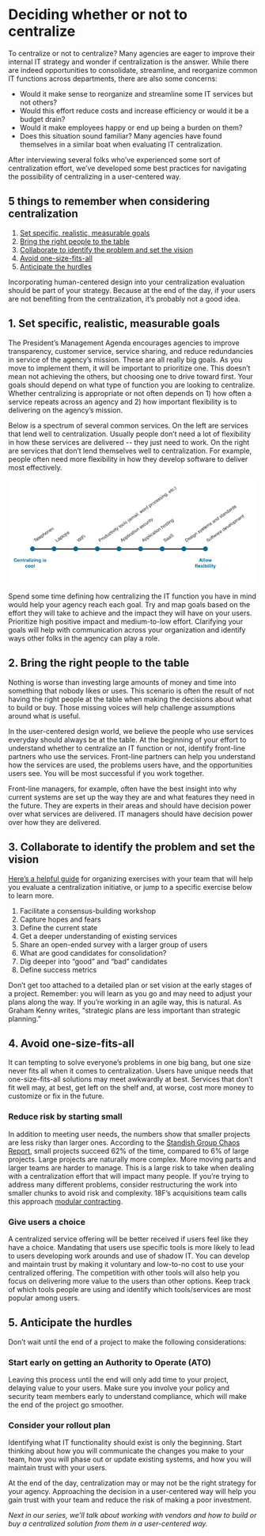 # Deciding whether or not to centralize

To centralize or not to centralize? Many agencies are eager to improve their internal IT strategy and wonder if centralization is the answer. While there are indeed opportunities to consolidate, streamline, and reorganize common IT functions across departments, there are also some concerns:   
- Would it make sense to reorganize and streamline some IT services but not others?
- Would this effort reduce costs and increase efficiency or would it be a budget drain?
- Would it make employees happy or end up being a burden on them? 
- Does this situation sound familiar? Many agencies have found themselves in a similar boat when evaluating IT centralization. 

After interviewing several folks who’ve experienced some sort of centralization effort, we’ve developed some best practices for navigating the possibility of centralizing in a user-centered way. 

## 5 things to remember when considering centralization
1. [Set specific, realistic, measurable goals](#1-set-specific-realistic-measurable-goals)
2. [Bring the right people to the table](#2-bring-the-right-people-to-the-table)
3. [Collaborate to identify the problem and set the vision](#3-collaborate-to-identify-the-problem-and-set-the-vision)
4. [Avoid one-size-fits-all](#4-avoid-one-size-fits-all)
5. [Anticipate the hurdles](#5-anticipate-the-hurdles)

Incorporating human-centered design into your centralization evaluation should be part of your strategy. Because at the end of the day, if your users are not benefiting from the centralization, it’s probably not a good idea. 

## 1. Set specific, realistic, measurable goals   
The President’s Management Agenda encourages agencies to improve transparency, customer service, service sharing, and reduce redundancies in service of the agency’s mission. These are all really big goals. As you move to implement them, it will be important to prioritize one. This doesn’t mean not achieving the others, but choosing one to drive toward first. 
Your goals should depend on what type of function you are looking to centralize. Whether centralizing is appropriate or not often depends on 1) how often a service repeats across an agency and 2) how important flexibility is to delivering on the agency’s mission. 

Below is a spectrum of several common services. On the left are services that lend well to centralization. Usually people don’t need a lot of flexibility in how these services are delivered -- they just need to work. On the right are services that don’t lend themselves well to centralization. For example, people often need more flexibility in how they develop software to deliver most effectively.

![Scale of what services are better to less-well suited for centralization from telephones to software development](https://github.com/18F/HCD_for_IT_Centralization/blob/master/centralizaiton_scale.png)


Spend some time defining how centralizing the IT function you have in mind would help your agency reach each goal. Try and map goals based on the effort they will take to achieve and the impact they will have on your users. Prioritize high positive impact and medium-to-low effort. 
Clarifying your goals will help with communication across your organization and identify ways other folks in the agency can play a role.  
## 2. Bring the right people to the table   
Nothing is worse than investing large amounts of money and time into something that nobody likes or uses. This scenario is often the result of not having the right people at the table when making the decisions about what to build or buy. Those missing voices will help challenge assumptions around what is useful. 

In the user-centered design world, we believe the people who use services everyday should always be at the table. At the beginning of your effort to understand whether to centralize an IT function or not, identify front-line partners who use the services. Front-line partners can help you understand how the services are used, the problems users have, and the opportunities users see. You will be most successful if you work together.  

Front-line managers, for example, often have the best insight into why current systems are set up the way they are and what features they need in the future. They are experts in their areas and should have decision power over what services are delivered. IT managers should have decision power over how they are delivered. 

## 3. Collaborate to identify the problem and set the vision
[Here’s a helpful guide](https://github.com/18F/HCD_for_IT_Centralization/blob/master/exercises_guide.md) for organizing exercises with your team that will help you evaluate a centralization initiative, or jump to a specific exercise below to learn more. 

1. Facilitate a consensus-building workshop
2. Capture hopes and fears
3. Define the current state 
4. Get a deeper understanding of existing services 
5. Share an open-ended survey with a larger group of users 
6. What are good candidates for consolidation? 
7. Dig deeper into “good” and “bad” candidates
8. Define success metrics 

Don’t get too attached to a detailed plan or set vision at the early stages of a project. Remember: you will learn as you go and may need to adjust your plans along the way. If you’re working in an agile way, this is natural. As Graham Kenny writes, “strategic plans are less important than strategic planning.”


## 4. Avoid one-size-fits-all
It can tempting to solve everyone’s problems in one big bang, but one size never fits all when it comes to centralization. Users have unique needs that one-size-fits-all solutions may meet awkwardly at best. Services that don’t fit well may, at best, get left on the shelf and, at worse, cost more money to customize or fix in the future.  

### Reduce risk by starting small 
In addition to meeting user needs, the numbers show that smaller projects are less risky than larger ones. According to the [Standish Group Chaos Report](https://www.projectsmart.co.uk/white-papers/chaos-report.pdf), small projects succeed 62% of the time, compared to 6% of large projects. Large projects are naturally more complex. More moving parts and larger teams are harder to manage. This is a large risk to take when dealing with a centralization effort that will impact many people. 
If you’re trying to address many different problems, consider restructuring the work into smaller chunks to avoid risk and complexity. 18F’s acquisitions team calls this approach [modular contracting](https://18f.gsa.gov/2019/02/28/prerequisites-for-modular-contracting/). 

### Give users a choice
A centralized service offering will be better received if users feel like they have a choice. Mandating that users use specific tools is more likely to lead to users developing work arounds and use of shadow IT. You can develop and maintain trust by making it voluntary and low-to-no cost to use your centralized offering. The competition with other tools  will also help you focus on delivering more value to the users than other options. 
Keep track of which tools people are using and identify which tools/services are most popular among users. 

## 5. Anticipate the hurdles
Don’t wait until the end of a project to make the following considerations: 

### Start early on getting an Authority to Operate (ATO)
Leaving this process until the end will only add time to your project, delaying value to your users. Make sure you involve your policy and security team members early to understand compliance, which will make the end of the project go smoother. 

### Consider your rollout plan
Identifying what IT functionality should exist is only the beginning. Start thinking about how you will communicate the changes you make to your team, how you will phase out or update existing systems, and how you will maintain trust with your users. 

At the end of the day, centralization may or may not be the right strategy for your agency. Approaching the decision in a user-centered way will help you gain trust with your team and reduce the risk of making a poor investment. 

_Next in our series, we’ll talk about working with vendors and how to build or buy a centralized solution from them in a user-centered way._ 
